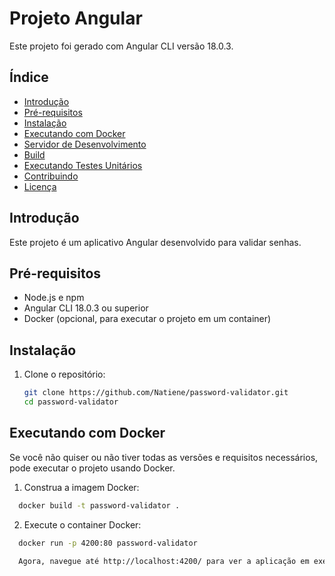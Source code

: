 # Projeto Angular

Este projeto foi gerado com Angular CLI versão 18.0.3.

## Índice

- [Introdução](#introdução)
- [Pré-requisitos](#pré-requisitos)
- [Instalação](#instalação)
- [Executando com Docker](#executando-com-docker)
- [Servidor de Desenvolvimento](#servidor-de-desenvolvimento)
- [Build](#build)
- [Executando Testes Unitários](#executando-testes-unitários)
- [Contribuindo](#contribuindo)
- [Licença](#licença)

## Introdução

Este projeto é um aplicativo Angular desenvolvido para validar senhas.

## Pré-requisitos

- Node.js e npm
- Angular CLI 18.0.3 ou superior
- Docker (opcional, para executar o projeto em um container)

## Instalação

1. Clone o repositório:

   ```sh
   git clone https://github.com/Natiene/password-validator.git
   cd password-validator

## Executando com Docker
Se você não quiser ou não tiver todas as versões e requisitos necessários, pode executar o projeto usando Docker.

1. Construa a imagem Docker:

```sh
  docker build -t password-validator .
```

2. Execute o container Docker:

```sh
  docker run -p 4200:80 password-validator

  Agora, navegue até http://localhost:4200/ para ver a aplicação em execução no Docker.
